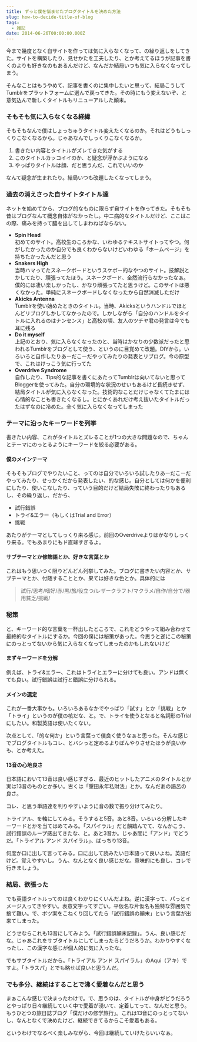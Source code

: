 ```yaml
---
title: ずっと僕を悩ませたブログタイトルを決めた方法
slug: how-to-decide-title-of-blog
tags:
  - 雑記
date: 2014-06-26T00:00:00.000Z
---
```

今まで幾度となく自サイトを作っては気に入らなくなって、の繰り返しをしてきた。サイトを構築したり、見せかたを工夫したり、とか考えてるほうが記事を書くのよりも好きなのもあるんだけど、なんだか結局いつも気に入らなくなってしまう。

そんなことはもうやめて、記事を書くのに集中したいと思って、結局こうしてTumblrをプラットフォームに選んで戻ってきた。その時にもう変えないぞ、と意気込んで新しくタイトルもリニューアルした顛末。

### そもそも気に入らなくなる経緯
そもそもなんで僕はしょっちゅうタイトル変えたくなるのか。それはどうもしっくりこなくなるから。じゃあなんでしっくりこなくなるか。

1. 書きたい内容とタイトルがズレてきた気がする
2. このタイトルカッコイイのか、と疑念が浮かぶようになる
3. やっぱりタイトルは顔、だと思うんだ、これでいいのか

なんて疑念が生まれたり。結局いつも改題したくなってしまう。

### 過去の消えさった自サイトタイトル達
ネットを始めてから、ブログ的なものに限らず自サイトを作ってきた。そもそも昔はブログなんて概念自体がなかったし。中二病的なタイトルだけど、ここはこの際、痛みを持って膿を出してしまわねばならない。

- **Spin Head**  
初めてのサイト。高校生のころかな、いわゆるテキストサイトってやつ。何がしたかったのか自分でも良くわからないけどいわゆる「ホームページ」を持ちたかったんだと思う
- **Snakers High**  
当時ハマってたスネークボードというスケボー的なやつのサイト。技解説とかしてたり、頑張ってたほう。スネークボード、全然流行らなかったなぁ。僕的には凄い楽しかったし、かなり頑張ってたと思うけど。このサイトは悪くなかった。単純にスネークボードしなくなったから自然消滅しただけ
- **Akicks Antenna**  
Tumblrを使い始めたときのタイトル。当時、Akicksというハンドルでほとんどリブログしかしてなかったので。しかしながら「自分のハンドルをタイトルに入れるのはナンセンス」と高校の頃、友人のツチヤ君の発言は今でも耳に残る
- **Do it myself**  
上記のとおり、気に入らなくなったのと、当時はかなりの少数派だったと思われるTumblrをブログとして使う、というのに目覚めて改題。DIYから。いろいろと自作したりあーだこーだやってみたりの発表とリブログ。今の原型で、これはけっこう気に行ってた
- **Overdrive Syndrome**  
自作したり、Tips的な記事を書くにあたってTumblrは向いてないと思ってBloggerを使ってみた。自分の環境的な状況のせいもあるけど長続きせず、結局タイトルが気に入らなくなった。技術的なことだけじゃなくてたまには心情的なことも書きたくなるし。とにかくあれだけ考え抜いたタイトルだったはずなのに冷めた。全く気に入らなくなってしまった

### テーマに沿ったキーワードを列挙
書きたい内容、これがタイトルとズレることが1つの大きな問題なので、ちゃんとテーマにのっとるようにキーワードを絞る必要がある。
#### 僕のメインテーマ
そもそもブログでやりたいこと、ってのは自分でいろいろ試したりあーだこーだやってみたり、せっかくだから発表したい、的な感じ。自分としては何かを便利にしたり、使いこなしたり、っていう目的だけど結局失敗に終わったりもあるし、その繰り返し、だから、

- 試行錯誤
- トライ&amp;エラー（もしくはTrial and Error）
- 挑戦

あたりがテーマとしてしっくり来る感じ。前回のOverdriveよりはかなりしっくり来る。でもあまりにもド直球すぎるよ。
#### サブテーマとか修飾語とか、好きな言葉とか
これはもう思いつく限りどんどん列挙してみた。ブログに書きたい内容とか、サブテーマとか、付随することとか、果ては好きな色とか。具体的には
> 試行/思考/嗜好/赤/黒/旅/役立つ/レザークラフト/マクラメ/自作/自分で/器用貧乏/挑戦/

### 秘策
と、キーワード的な言葉を一杯出したところで、これをどうやって組み合わせて最終的なタイトルにするか。今回の僕には秘策があった。今思うと逆にこの秘策にのっとってないから気に入らなくなってしまったのかもしれないけど

#### まずキーワードを分解
例えば、トライ&amp;エラー、これはトライとエラーに分けても良い。アンドは無くても良い。試行錯誤は試行と錯誤に分けられる。

#### メインの選定
これが一番大事かも。いろいろあるなかでやっぱり「試す」とか「挑戦」とか「トライ」というのが僕の核だな、と。で、トライを使うとなると名詞形のTrialにしたい。和製英語は使いたくない。

次点として、「的な何か」という言葉って僕良く使うなぁと思った。そんな感じでブログタイトルもコレ、とバシっと定めるよりぼんやりさせたほうが良いかも、とか考えた。

#### 13音の心地良さ
日本語において13音は良い感じすぎる、最近のヒットしたアニメのタイトルとか実は13音のものとか多い。古くは「墾田永年私財法」とか。なんだあの語呂の良さ。

コレ、と思う単語達を判りやすいように音の数で振り分けてみたり。

トライアル、を軸にしてみる。そうすると5音。あと8音。いろいろ分解したキーワードとかを当てはめてみる。「スパイラル」だと韻踏んでて、なんかこう、試行錯誤のループ感出てきたな、と。あと3音か。じゃあ間に「アンド」でどうだ。「トライアル アンド スパイラル」、ばっちり13音。

何度か口に出して言ってみる。口に出して読みたい日本語って良いよね。英語だけど。覚えやすいし。うん、なんとなく良い感じだな。意味的にも良し、コレで行きましょう。

### 結局、欲張った
でも英語タイトルってのは良くわかりにくいんだよね。逆に漢字って、パっとイメージ入ってきやすい。表意文字ってすごい。平仮名な片仮名も独特な雰囲気で捨て難い。で、ボツ案をこねくり回してたら「試行錯誤の顛末」という言葉が出来てしまった。

どうせならこれも13音にしてみよう。「試行錯誤顛末記録」。うん、良い感じだな。じゃあこれをサブタイトルにしてしまったらどうだろうか。わかりやすくなったし、この漢字な感じが個人的に気に入ったな。

でもサブタイトルだから。「トライアル アンド スパイラル」のAqui（アキ）ですよ。「トラスパ」とでも略せば良いと思うんだ。

### でも多分、継続はすることで沸く愛着なんだと思う
まぁこんな感じで決まったわけで。で、思うのは、タイトルが中身がどうだろうとやっぱり日々継続していく中で愛着が湧いて、定着してって、なんだと思う。もうひとつの旅日誌ブログ「僕だけの修学旅行」。これは13音にのっとってないし、なんとなくで決めたけど、継続できてるからこそ愛着もある。

というわけでなるべく楽しみながら、今回は継続していけたらいいなぁ。
